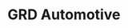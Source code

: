 ---
title: "GRD Automotive"
url: /boigny-sur-bionne/grd-automotive/
shop: réparation de voitures
---